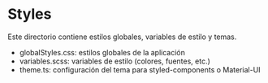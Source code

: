 # Styles

Este directorio contiene estilos globales, variables de estilo y temas.

- globalStyles.css: estilos globales de la aplicación
- variables.scss: variables de estilo (colores, fuentes, etc.)
- theme.ts: configuración del tema para styled-components o Material-UI